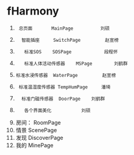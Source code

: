 # fHarmony
1.      总页面       MainPage          刘硕
2.       智能插座     SwitchPage         赵宣榜
3.        标准SOS    SOSPage            段程怀
4.        标准人体活动传感器    MSPage        刘鹤群
5.     标准水浸传感器  WaterPage         赵宣榜
6.      标准温湿度传感器 TempHumPage     潘琦
7.       标准门磁传感器  DoorPage    刘鹤群
8.        各个界面美化           刘硕
9.   房间： RoomPage
10.  情景   ScenePage
11. 发现 DiscoverPage
12. 我的  MinePage
